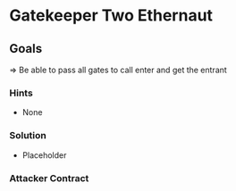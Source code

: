 # Gatekeeper Two Ethernaut

## Goals

=> Be able to pass all gates to call enter and get the entrant

### Hints

- None

### Solution

- Placeholder

### Attacker Contract

```solidity

```
